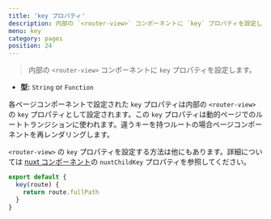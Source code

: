 ```yaml
---
title: 'key プロパティ'
description: 内部の `<router-view>` コンポーネントに `key` プロパティを設定します
menu: key
category: pages
position: 24
---
```


> 内部の `<router-view>` コンポーネントに `key` プロパティを設定します。

- **型:** `String` or `Function`

各ページコンポーネントで設定された `key` プロパティは内部の `<router-view>` の `key` プロパティとして設定されます。この `key` プロパティは動的ページでのルートトランジションに使われます。違うキーを持つルートの場合ページコンポーネントを再レンダリングします。

`<router-view>` の `key` プロパティを設定する方法は他にもあります。詳細については [nuxt コンポーネント](/api/components-nuxt)の `nuxtChildKey` プロパティを参照してください。

```js
export default {
  key(route) {
    return route.fullPath
  }
}
```
